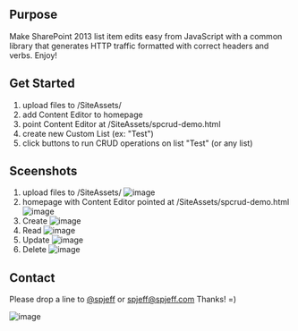 ## Purpose
Make SharePoint 2013 list item edits easy from JavaScript with a common library that generates HTTP traffic formatted with correct headers and verbs. Enjoy!


## Get Started
1. upload files to /SiteAssets/
2. add Content Editor to homepage
3. point Content Editor at /SiteAssets/spcrud-demo.html
4. create new Custom List (ex: "Test")
5. click buttons to run CRUD operations on list "Test" (or any list)

## Sceenshots
1. upload files to /SiteAssets/
![image](https://raw.githubusercontent.com/spjeff/spcrud/master/doc/1.png)
2. homepage with Content Editor pointed at /SiteAssets/spcrud-demo.html
![image](https://raw.githubusercontent.com/spjeff/spcrud/master/doc/2.png)
3. Create
![image](https://raw.githubusercontent.com/spjeff/spcrud/master/doc/3.png)
4. Read
![image](https://raw.githubusercontent.com/spjeff/spcrud/master/doc/4.png)
5. Update
![image](https://raw.githubusercontent.com/spjeff/spcrud/master/doc/5.png)
6. Delete
![image](https://raw.githubusercontent.com/spjeff/spcrud/master/doc/6.png)

## Contact
Please drop a line to [@spjeff](https://twitter.com/spjeff) or [spjeff@spjeff.com](mailto:spjeff@spjeff.com)
Thanks!  =)

![image](http://img.shields.io/badge/first--timers--only-friendly-blue.svg?style=flat-square)
